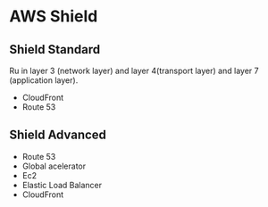 # AWS Shield

## Shield Standard

Ru in layer 3 (network layer) and layer 4(transport layer) and layer 7 (application layer).

* CloudFront
* Route 53

## Shield Advanced

* Route 53
* Global acelerator
* Ec2
* Elastic Load Balancer
* CloudFront
